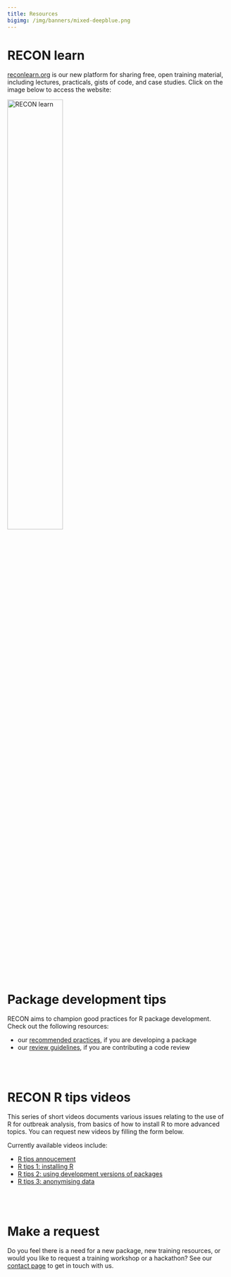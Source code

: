 ```yaml
---
title: Resources
bigimg: /img/banners/mixed-deepblue.png
---
```




# RECON learn

[reconlearn.org](https://reconlearn.org/) is our new platform for sharing
free, open training material, including lectures, practicals, gists of code, and
case studies. Click on the image below to access the website:

<div class="list-circles">
<a href="https://reconlearn.org/"><img src="https://reconlearn.netlify.com/img/logo/learn.png" alt="RECON learn" width="50%"></a>
</div>

<br>
<br>



# Package development tips

RECON aims to champion good practices for R package development. Check out the following resources:

- our [recommended practices](guidelines), if you are developing a package
- our [review guidelines](review), if you are contributing a code review


<br>
<br>



# RECON R tips videos

This series of short videos documents various issues relating to the use of R
for outbreak analysis, from basics of how to install R to more advanced topics. 
You can request new videos by filling the form below.


Currently available videos include:

- [R tips annoucement](https://www.youtube.com/watch?v=-l680LGAmzs)
- [R tips 1: installing R](https://www.youtube.com/watch?v=LbezGA_Yle8)
- [R tips 2: using development versions of packages](https://www.youtube.com/watch?v=9ADX-OPzdzA)
- [R tips 3: anonymising data](https://www.youtube.com/watch?v=1Zx0aQNxatY)


<br>
<br>




# Make a request

Do you feel there is a need for a new package, new training resources, or would
you like to request a training workshop or a hackathon? See our [contact page](../contact) to get in touch with us.
